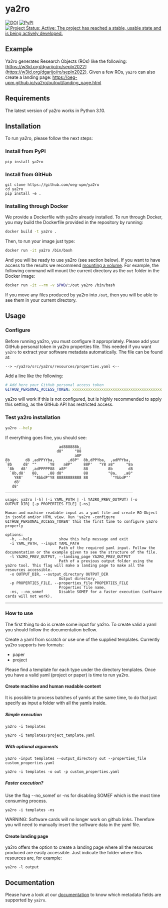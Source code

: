 # ya2ro

[![DOI](https://zenodo.org/badge/407588137.svg)](https://zenodo.org/badge/latestdoi/407588137) [![PyPI](https://badge.fury.io/py/ya2ro.svg)](https://badge.fury.io/py/ya2ro) [![Project Status: Active: The project has reached a stable, usable state and is being actively developed.](https://www.repostatus.org/badges/latest/active.svg)](https://www.repostatus.org/#active)

## Example

Ya2ro generates Research Objects (ROs) like the following: [https://w3id.org/dgarijo/ro/sepln2022](https://w3id.org/dgarijo/ro/sepln2022). Given a few ROs, `ya2ro` can also create a landing page:
<https://oeg-upm.github.io/ya2ro/output/landing_page.html>

## Requirements
The latest version of ya2ro works in Python 3.10.

## Installation

To run ya2ro, please follow the next steps:

### Install from PyPI

```text
pip install ya2ro
```

### Install from GitHub

```text
git clone https://github.com/oeg-upm/ya2ro
cd ya2ro
pip install -e .
```

### Installing through Docker

We provide a Dockerfile with ya2ro already installed. To run through Docker, you may build the Dockerfile provided in the repository by running:

```bash
docker build -t ya2ro .
```

Then, to run your image just type:

```bash
docker run -it ya2ro /bin/bash
```

And you will be ready to use ya2ro (see section below). If you want to have access to the results we recommend [mounting a volume](https://docs.docker.com/storage/volumes/). For example, the following command will mount the current directory as the `out` folder in the Docker image:

```bash
docker run -it --rm -v $PWD/:/out ya2ro /bin/bash
```

If you move any files produced by ya2ro into `/out`, then you will be able to see them in your current directory.

## Usage

### Configure

Before running ya2ro, you must configure it appropriately. Please add your GitHub personal token in ya2ro properties file. This needed if you want `ya2ro` to extract your software metadata automatically. The file can be found at:

`--> ~/ya2ro/src/ya2ro/resources/properties.yaml <--`

Add a line like the following:

```yaml
# Add here your GitHub personal access token
GITHUB_PERSONAL_ACCESS_TOKEN: xxxxxxxxxxxxxxxxxxxxxxxxxxxxxxxxxxxxxxxx 
```

ya2ro will work if this is not configured, but is highly recommended to apply this setting, as the GitHub API has restricted access.

### Test ya2ro installation

```bash
ya2ro --help
```

If everything goes fine, you should see:

```text
                        ad888888b,
                       d8"     "88
                               a8P
8b       d8 ,adPPYYba,      ,d8P"  8b,dPPYba,  ,adPPYba,
`8b     d8' ""     `Y8    a8P"     88P'   "Y8 a8"     "8a
 `8b   d8'  ,adPPPPP88  a8P'       88         8b       d8
  `8b,d8'   88,    ,88 d8"         88         "8a,   ,a8"
    Y88'    `"8bbdP"Y8 88888888888 88          `"YbbdP"'
    d8'
   d8'
_________________________________________________________

usage: ya2ro [-h] (-i YAML_PATH | -l YA2RO_PREV_OUTPUT) [-o OUTPUT_DIR] [-p PROPERTIES_FILE] [-ns]

Human and machine readable input as a yaml file and create RO-Object in jsonld and/or HTML view. Run 'ya2ro -configure GITHUB_PERSONAL_ACCESS_TOKEN' this the first time to configure ya2ro
properly

options:
  -h, --help            show this help message and exit
  -i YAML_PATH, --input YAML_PATH
                        Path of the required yaml input. Follow the documentation or the example given to see the structure of the file.
  -l YA2RO_PREV_OUTPUT, --landing_page YA2RO_PREV_OUTPUT
                        Path of a previous output folder using the ya2ro tool. This flag will make a landing page to make all the resources accessible.
  -o OUTPUT_DIR, --output_directory OUTPUT_DIR
                        Output directory.
  -p PROPERTIES_FILE, --properties_file PROPERTIES_FILE
                        Properties file name.
  -ns, --no_somef       Disable SOMEF for a faster execution (software cards will not work).

```

---

### How to use  

The first thing to do is create some input for ya2ro. To create valid a yaml you should follow the documentation bellow.

Create a yaml from scratch or use one of the supplied templates. Currently ya2ro supports two formats:

* paper
* project

Please find a template for each type under the directory templates.
Once you have a valid yaml (project or paper) is time to run ya2ro.

#### Create machine and human readable content

It is possible to process batches of yamls at the same time, to do that just specify as input a folder with all the yamls inside.

##### Simple execution

`ya2ro -i templates`  

`ya2ro -i templates/project_template.yaml`

##### With optional arguments

`ya2ro -input templates --output_directory out --properties_file custom_properties.yaml`  

`ya2ro -i templates -o out -p custom_properties.yaml`

##### Faster execution?

Use the flag --no_somef or -ns for disabling SOMEF which is the most time consuming process.

`ya2ro -i templates -ns`

WARNING: Software cards will no longer work on github links. Therefore you will need to manually insert the software data in the yaml file.

#### Create landing page

ya2ro offers the option to create a landing page where all the resources produced are easily accessible. Just indicate the folder where this resources are, for example:

`ya2ro -l output`

## Documentation
Please have a look at our [documentation](Documentation.md) to know which metadata fields are supported by `ya2ro`.
